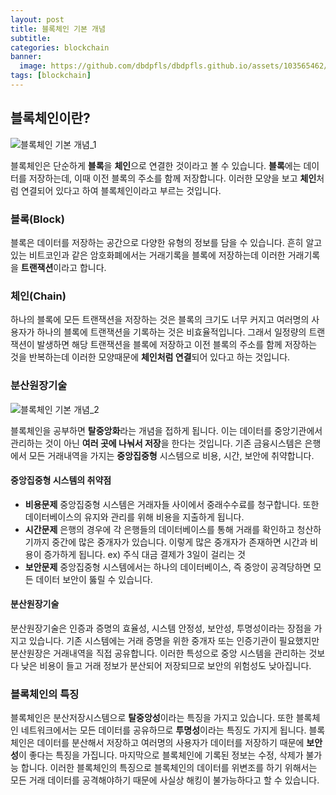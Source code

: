 ```yaml
---
layout: post
title: 블록체인 기본 개념
subtitle:
categories: blockchain
banner:
  image: https://github.com/dbdpfls/dbdpfls.github.io/assets/103565462/9abf2e73-a640-4011-b056-eb5c3c4f5b67
tags: [blockchain]
---
```


## 블록체인이란?

![블록체인 기본 개념_1](https://github.com/dbdpfls/dbdpfls.github.io/assets/103565462/5a89bbee-ce69-49bd-851d-7f9b890d9edd)

블록체인은 단순하게 **블록**을 **체인**으로 연결한 것이라고 볼 수 있습니다.
**블록**에는 데이터를 저장하는데, 이때 이전 블록의 주소를 함께 저장합니다. 이러한 모양을 보고 **체인**처럼 연결되어 있다고 하여 블록체인이라고 부르는 것입니다.

### 블록(Block)

블록은 데이터를 저장하는 공간으로 다양한 유형의 정보를 담을 수 있습니다.
흔히 알고있는 비트코인과 같은 암호화폐에서는 거래기록을 블록에 저장하는데 이러한 거래기록을 **트랜잭션**이라고 합니다.

### 체인(Chain)

하나의 블록에 모든 트랜잭션을 저장하는 것은 블록의 크기도 너무 커지고 여러명의 사용자가 하나의 블록에 트랜잭션을 기록하는 것은 비효율적입니다. 그래서 일정량의 트랜잭션이 발생하면 해당 트랜잭션을 블록에 저장하고 이전 블록의 주소를 함께 저장하는 것을 반복하는데 이러한 모양때문에 **체인처럼 연결**되어 있다고 하는 것입니다.

### 분산원장기술

![블록체인 기본 개념_2](https://github.com/dbdpfls/dbdpfls.github.io/assets/103565462/f73e0d4a-09cb-47ae-9b0e-30db52ecbc68)

블록체인을 공부하면 **탈중앙화**라는 개념을 접하게 됩니다. 이는 데이터를 중앙기관에서 관리하는 것이 아닌 **여러 곳에 나눠서 저장**을 한다는 것입니다.
기존 금융시스템은 은행에서 모든 거래내역을 가지는 **중앙집중형** 시스템으로 비용, 시간, 보안에 취약합니다.

#### 중앙집중형 시스템의 취약점

- **비용문제**
  중앙집중형 시스템은 거래자들 사이에서 중래수수료를 청구합니다. 또한 데이터베이스의 유지와 관리를 위해 비용을 지출하게 됩니다.
- **시간문제**
  은행의 경우에 각 은행들의 데이터베이스를 통해 거래를 확인하고 청산하기까지 중간에 많은 중개자가 있습니다. 이렇게 많은 중개자가 존재하면 시간과 비용이 증가하게 됩니다.
  ex) 주식 대금 결제가 3일이 걸리는 것
- **보안문제**
  중앙집중형 시스템에서는 하나의 데이터베이스, 즉 중앙이 공격당하면 모든 데이터 보안이 뚫릴 수 있습니다.

#### 분산원장기술

분산원장기술은 인증과 증명의 효율성, 시스템 안정성, 보안성, 투명성이라는 장점을 가지고 있습니다.
기존 시스템에는 거래 증명을 위한 중개자 또는 인증기관이 필요했지만 분산원장은 거래내역을 직접 공유합니다. 이러한 특성으로 중앙 시스템을 관리하는 것보다 낮은 비용이 들고 거래 정보가 분산되어 저장되므로 보안의 위험성도 낮아집니다.

### 블록체인의 특징

블록체인은 분산저장시스템으로 **탈중앙성**이라는 특징을 가지고 있습니다. 또한 블록체인 네트워크에서는 모든 데이터를 공유하므로 **투명성**이라는 특징도 가지게 됩니다.
블록체인은 데이터를 분산해서 저장하고 여러명의 사용자가 데이터를 저장하기 때문에 **보안성**이 좋다는 특징을 가집니다. 마지막으로 블록체인에 기록된 정보는 수정, 삭제가 불가능 합니다.
이러한 블록체인의 특징으로 블록체인의 데이터를 위변조를 하기 위해서는 모든 거래 데이터를 공격해야하기 때문에 사실상 해킹이 불가능하다고 할 수 있습니다.
